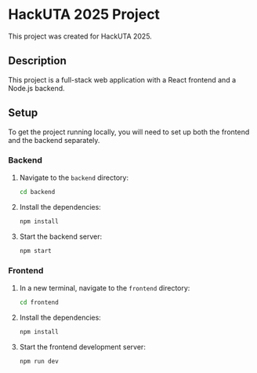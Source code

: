 # HackUTA 2025 Project

This project was created for HackUTA 2025.

## Description

This project is a full-stack web application with a React frontend and a Node.js backend.

## Setup

To get the project running locally, you will need to set up both the frontend and the backend separately.

### Backend

1.  Navigate to the `backend` directory:
    ```bash
    cd backend
    ```

2.  Install the dependencies:
    ```bash
    npm install
    ```

3.  Start the backend server:
    ```bash
    npm start
    ```

### Frontend

1.  In a new terminal, navigate to the `frontend` directory:
    ```bash
    cd frontend
    ```

2.  Install the dependencies:
    ```bash
    npm install
    ```

3.  Start the frontend development server:
    ```bash
    npm run dev
